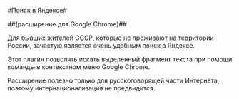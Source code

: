 #Поиск в Яндексе#

##(расширение для Google Chrome)##

Для бывших жителей СССР, которые не проживают на территории России, зачастую является очень удобным поиск в Яндексе.

Этот плагин позволять искать выделенный фрагмент текста при помощи команды в контекстном меню Google Chrome.

Расширение полезно только для русскоговорящей части Интернета, поэтому интернационализация не предвидится.


